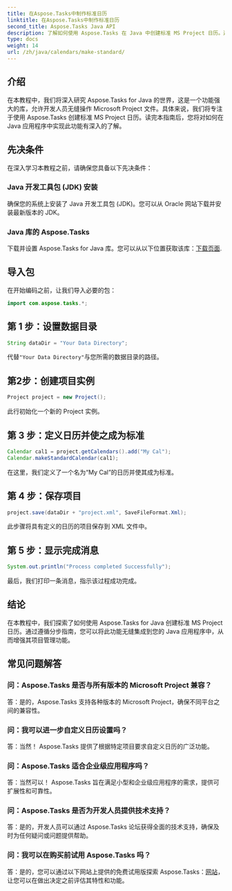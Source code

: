 ```yaml
---
title: 在Aspose.Tasks中制作标准日历
linktitle: 在Aspose.Tasks中制作标准日历
second_title: Aspose.Tasks Java API
description: 了解如何使用 Aspose.Tasks 在 Java 中创建标准 MS Project 日历。通过此分步教程增强您的项目管理能力。
type: docs
weight: 14
url: /zh/java/calendars/make-standard/
---
```


## 介绍
在本教程中，我们将深入研究 Aspose.Tasks for Java 的世界，这是一个功能强大的库，允许开发人员无缝操作 Microsoft Project 文件。具体来说，我们将专注于使用 Aspose.Tasks 创建标准 MS Project 日历。读完本指南后，您将对如何在 Java 应用程序中实现此功能有深入的了解。
## 先决条件
在深入学习本教程之前，请确保您具备以下先决条件：
### Java 开发工具包 (JDK) 安装
确保您的系统上安装了 Java 开发工具包 (JDK)。您可以从 Oracle 网站下载并安装最新版本的 JDK。
### Java 库的 Aspose.Tasks
下载并设置 Aspose.Tasks for Java 库。您可以从以下位置获取该库：[下载页面](https://releases.aspose.com/tasks/java/).

## 导入包
在开始编码之前，让我们导入必要的包：
```java
import com.aspose.tasks.*;
```

## 第 1 步：设置数据目录
```java
String dataDir = "Your Data Directory";
```
代替`"Your Data Directory"`与您所需的数据目录的路径。
## 第2步：创建项目实例
```java
Project project = new Project();
```
此行初始化一个新的 Project 实例。
## 第 3 步：定义日历并使之成为标准
```java
Calendar cal1 = project.getCalendars().add("My Cal");
Calendar.makeStandardCalendar(cal1);
```
在这里，我们定义了一个名为“My Cal”的日历并使其成为标准。
## 第 4 步：保存项目
```java
project.save(dataDir + "project.xml", SaveFileFormat.Xml);
```
此步骤将具有定义的日历的项目保存到 XML 文件中。
## 第 5 步：显示完成消息
```java
System.out.println("Process completed Successfully");
```
最后，我们打印一条消息，指示该过程成功完成。

## 结论
在本教程中，我们探索了如何使用 Aspose.Tasks for Java 创建标准 MS Project 日历。通过遵循分步指南，您可以将此功能无缝集成到您的 Java 应用程序中，从而增强其项目管理功能。
## 常见问题解答
### 问：Aspose.Tasks 是否与所有版本的 Microsoft Project 兼容？
答：是的，Aspose.Tasks 支持各种版本的 Microsoft Project，确保不同平台之间的兼容性。
### 问：我可以进一步自定义日历设置吗？
答：当然！ Aspose.Tasks 提供了根据特定项目要求自定义日历的广泛功能。
### 问：Aspose.Tasks 适合企业级应用程序吗？
答：当然可以！ Aspose.Tasks 旨在满足小型和企业级应用程序的需求，提供可扩展性和可靠性。
### 问：Aspose.Tasks 是否为开发人员提供技术支持？
答：是的，开发人员可以通过 Aspose.Tasks 论坛获得全面的技术支持，确保及时为任何疑问或问题提供帮助。
### 问：我可以在购买前试用 Aspose.Tasks 吗？
答：是的，您可以通过以下网站上提供的免费试用版探索 Aspose.Tasks：[网站](https://purchase.aspose.com/buy)，让您可以在做出决定之前评估其特性和功能。